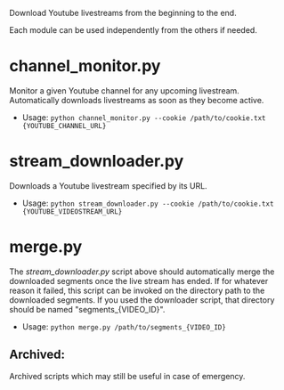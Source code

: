 Download Youtube livestreams from the beginning to the end.

Each module can be used independently from the others if needed.

# channel_monitor.py

Monitor a given Youtube channel for any upcoming livestream. Automatically downloads livestreams as soon as they become active.

* Usage:
`python channel_monitor.py --cookie /path/to/cookie.txt {YOUTUBE_CHANNEL_URL}`

# stream_downloader.py

Downloads a Youtube livestream specified by its URL.

* Usage:
`python stream_downloader.py --cookie /path/to/cookie.txt {YOUTUBE_VIDEOSTREAM_URL}`

# merge.py

The *stream_downloader.py* script above should automatically merge the downloaded segments once the live stream has ended. If for whatever reason it failed, this script can be invoked on the directory path to the downloaded segments. If you used the downloader script, that directory should be named "segments_{VIDEO_ID}".

* Usage:
`python merge.py /path/to/segments_{VIDEO_ID}`

## Archived:

Archived scripts which may still be useful in case of emergency.